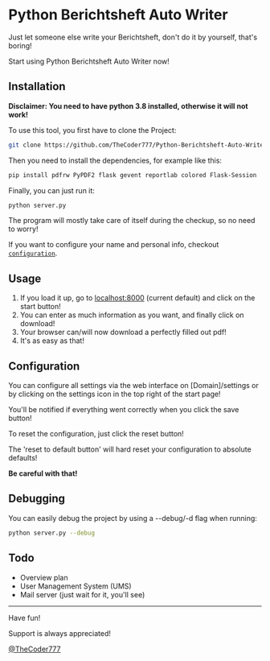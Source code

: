 # Python Berichtsheft Auto Writer

Just let someone else write your Berichtsheft, don't do it by yourself, that's boring!

Start using Python Berichtsheft Auto Writer now!



## Installation

**Disclaimer: You need to have python 3.8 installed, otherwise it will not work!**

To use this tool, you first have to clone the Project:

```bash
git clone https://github.com/TheCoder777/Python-Berichtsheft-Auto-Writer.git
```

Then you need to install the dependencies, for example like this:

```bash
pip install pdfrw PyPDF2 flask gevent reportlab colored Flask-Session
```

Finally, you can just run it:

```bash
python server.py
```

The program will mostly take care of itself during the checkup, so no need to worry!

If you want to configure your name and personal info, checkout  [`configuration`](#configuration).



## Usage

1. If you load it up, go to [localhost:8000](localhost:8000) (current default) and click on the start button!
2. You can enter as much information as you want, and finally click on download!
3. Your browser can/will now download a perfectly filled out pdf!
4. It's as easy as that!



## Configuration

You can configure all settings via the web interface  on [Domain]/settings or by clicking on the settings icon in the top right of the start page!

You'll be notified if everything went correctly when you click the save button!

To reset the configuration, just click the reset button!

The 'reset to default button' will hard reset your configuration to absolute defaults!

**Be careful with that!**



## Debugging

You can easily debug the project by using a --debug/-d flag when running:

```bash
python server.py --debug
```



## Todo

- Overview plan
- User Management System (UMS)
- Mail server (just wait for it, you'll see)

------

Have fun!

Support is always appreciated!

[@TheCoder777](https://github.com/thecoder777)
